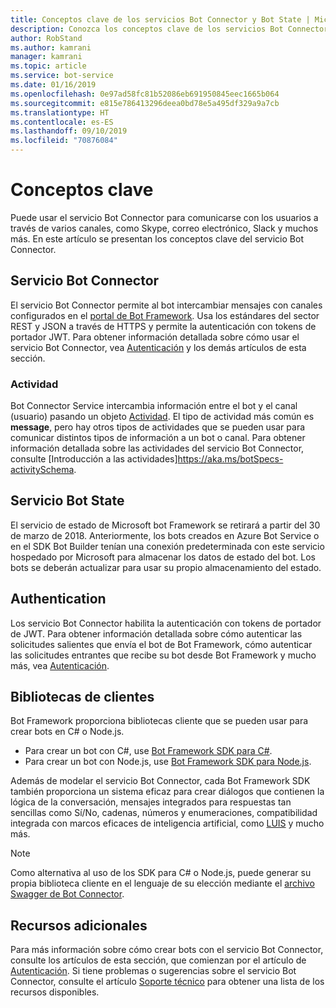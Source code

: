 ```yaml
---
title: Conceptos clave de los servicios Bot Connector y Bot State | Microsoft Docs
description: Conozca los conceptos clave de los servicios Bot Connector y Bot State de Bot Framework.
author: RobStand
ms.author: kamrani
manager: kamrani
ms.topic: article
ms.service: bot-service
ms.date: 01/16/2019
ms.openlocfilehash: 0e97ad58fc81b52086eb691950845eec1665b064
ms.sourcegitcommit: e815e786413296deea0bd78e5a495df329a9a7cb
ms.translationtype: HT
ms.contentlocale: es-ES
ms.lasthandoff: 09/10/2019
ms.locfileid: "70876084"
---
```

# <a name="key-concepts"></a>Conceptos clave

Puede usar el servicio Bot Connector para comunicarse con los usuarios a través de varios canales, como Skype, correo electrónico, Slack y muchos más. En este artículo se presentan los conceptos clave del servicio Bot Connector.

## <a name="bot-connector-service"></a>Servicio Bot Connector

El servicio Bot Connector permite al bot intercambiar mensajes con canales configurados en el <a href="https://dev.botframework.com/" target="_blank">portal de Bot Framework</a>. Usa los estándares del sector REST y JSON a través de HTTPS y permite la autenticación con tokens de portador JWT. Para obtener información detallada sobre cómo usar el servicio Bot Connector, vea [Autenticación](bot-framework-rest-connector-authentication.md) y los demás artículos de esta sección.

### <a name="activity"></a>Actividad

Bot Connector Service intercambia información entre el bot y el canal (usuario) pasando un objeto [Actividad][]. El tipo de actividad más común es **message**, pero hay otros tipos de actividades que se pueden usar para comunicar distintos tipos de información a un bot o canal. Para obtener información detallada sobre las actividades del servicio Bot Connector, consulte [Introducción a las actividades]https://aka.ms/botSpecs-activitySchema.

## <a name="bot-state-service"></a>Servicio Bot State

El servicio de estado de Microsoft bot Framework se retirará a partir del 30 de marzo de 2018. Anteriormente, los bots creados en Azure Bot Service o en el SDK Bot Builder tenían una conexión predeterminada con este servicio hospedado por Microsoft para almacenar los datos de estado del bot. Los bots se deberán actualizar para usar su propio almacenamiento del estado.

## <a name="authentication"></a>Authentication

Los servicio Bot Connector habilita la autenticación con tokens de portador de JWT. Para obtener información detallada sobre cómo autenticar las solicitudes salientes que envía el bot de Bot Framework, cómo autenticar las solicitudes entrantes que recibe su bot desde Bot Framework y mucho más, vea [Autenticación](bot-framework-rest-connector-authentication.md). 

## <a name="client-libraries"></a>Bibliotecas de clientes

Bot Framework proporciona bibliotecas cliente que se pueden usar para crear bots en C# o Node.js. 

- Para crear un bot con C#, use [Bot Framework SDK para C#](../dotnet/bot-builder-dotnet-overview.md). 
- Para crear un bot con Node.js, use [Bot Framework SDK para Node.js](../nodejs/index.md). 

Además de modelar el servicio Bot Connector, cada Bot Framework SDK también proporciona un sistema eficaz para crear diálogos que contienen la lógica de la conversación, mensajes integrados para respuestas tan sencillas como Sí/No, cadenas, números y enumeraciones, compatibilidad integrada con marcos eficaces de inteligencia artificial, como <a href="https://www.luis.ai/" target="_blank">LUIS</a> y mucho más. 

> [!NOTE]
> Como alternativa al uso de los SDK para C# o Node.js, puede generar su propia biblioteca cliente en el lenguaje de su elección mediante el <a href="https://aka.ms/connector-swagger-file" target="_blank">archivo Swagger de Bot Connector</a>.

## <a name="additional-resources"></a>Recursos adicionales

Para más información sobre cómo crear bots con el servicio Bot Connector, consulte los artículos de esta sección, que comienzan por el artículo de [Autenticación](bot-framework-rest-connector-authentication.md). Si tiene problemas o sugerencias sobre el servicio Bot Connector, consulte el artículo [Soporte técnico](../bot-service-resources-links-help.md) para obtener una lista de los recursos disponibles. 

[Actividad]: bot-framework-rest-connector-api-reference.md#activity-object
